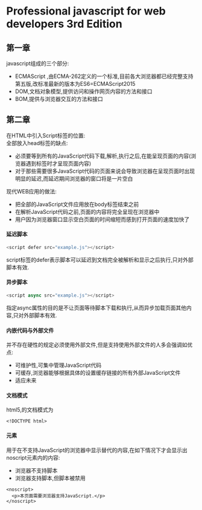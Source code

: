 # Professional javascript for web developers 3rd Edition

## 第一章

javascript组成的三个部分:
+ ECMAScript ,由ECMA-262定义的一个标准,目前各大浏览器都已经完整支持第五版,改标准最新的版本为ES6=ECMAScript2015
+ DOM,文档对象模型,提供访问和操作网页内容的方法和接口
+ BOM,提供与浏览器交互的方法和接口

## 第二章

在HTML中引入Script标签的位置:  
全部放入head标签的缺点:  
+ 必须要等到所有的JavaScript代码下载,解析,执行之后,在能呈现页面的内容(浏览器遇到<body>标签时才呈现页面内容)
+ 对于那些需要很多JavaScript代码的页面来说会导致浏览器在呈现页面时出现明显的延迟,而延迟期间浏览器的窗口将是一片空白

现代WEB应用的做法:
+ 把全部的JavaScript文件应用放在body标签结束之前
+ 在解析JavaScript代码之前,页面的内容将完全呈现在浏览器中
+ 用户因为浏览器窗口显示空白页面的时间缩短而感到打开页面的速度加快了

#### 延迟脚本
```JavaScript
<script defer src="example.js"></script>
```
script标签的defer表示脚本可以延迟到文档完全被解析和显示之后执行,只对外部脚本有效.  

#### 异步脚本
```JavaScript
<script async src="example.js"></script>
```
指定async属性的目的是不让页面等待脚本下载和执行,从而异步加载页面其他内容,只对外部脚本有效.

#### 内嵌代码与外部文件
并不存在硬性的规定必须使用外部文件,但是支持使用外部文件的人多会强调如优点:  
+ 可维护性,可集中管理JavaScript代码
+ 可缓存,浏览器能够根据具体的设置缓存链接的所有外部JavaScript文件
+ 适应未来

#### 文档模式
html5,的文档模式为
```
<!DOCTYPE html>
```

#### <noscript>元素
用于在不支持JavaScript的浏览器中显示替代的内容,在如下情况下才会显示出noscript元素内的内容:
+ 浏览器不支持脚本
+ 浏览器支持脚本,但脚本被禁用


```
<noscript>
  <p>本页面需要浏览器支持JavaScript.</p>
</noscript>
```
